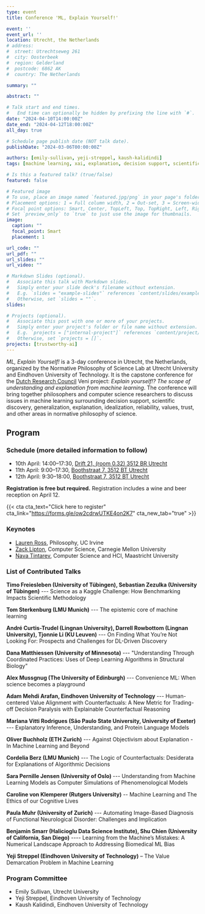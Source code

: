 ```yaml
---
type: event
title: Conference 'ML, Explain Yourself!'

event: ''
event_url: ''
location: Utrecht, the Netherlands
# address:
#  street: Utrechtseweg 261
#  city: Oosterbeek
#  region: Gelderland
#  postcode: 6862 AK
#  country: The Netherlands

summary: ""

abstract: ""

# Talk start and end times.
#   End time can optionally be hidden by prefixing the line with `#`.
date: "2024-04-10T14:00:00Z"
date_end: "2024-04-12T18:00:00Z"
all_day: true

# Schedule page publish date (NOT talk date).
publishDate: "2024-03-06T00:00:00Z"

authors: [emily-sullivan, yeji-streppel, kaush-kalidindi]
tags: [machine learning, xai, explanation, decision support, scientific discovery, generalization, explanation, idealization, reliability, values, trust, conference, event]

# Is this a featured talk? (true/false)
featured: false

# Featured image
# To use, place an image named `featured.jpg/png` in your page's folder.
# Placement options: 1 = Full column width, 2 = Out-set, 3 = Screen-width
# Focal point options: Smart, Center, TopLeft, Top, TopRight, Left, Right, BottomLeft, Bottom, BottomRight
# Set `preview_only` to `true` to just use the image for thumbnails.
image:
  caption: ""
  focal_point: Smart
  placement: 1

url_code: ""
url_pdf: ""
url_slides: ""
url_video: ""

# Markdown Slides (optional).
#   Associate this talk with Markdown slides.
#   Simply enter your slide deck's filename without extension.
#   E.g. `slides = "example-slides"` references `content/slides/example-slides.md`.
#   Otherwise, set `slides = ""`.
slides:

# Projects (optional).
#   Associate this post with one or more of your projects.
#   Simply enter your project's folder or file name without extension.
#   E.g. `projects = ["internal-project"]` references `content/project/deep-learning/index.md`.
#   Otherwise, set `projects = []`.
projects: [trustworthy-ai]
---
```


*ML, Explain Yourself!* is a 3-day conference in Utrecht, the Netherlands, organized by the Normative Philosophy of Science Lab at Utrecht University and Eindhoven University of Technology. It is the capstone conference for the [Dutch Research Council](https://www.nwo.nl/en) Veni project: *Explain yourself!? The scope of understanding and explanation from machine learning*. The conference will bring together philosophers and computer science researchers to discuss issues in machine learning surrounding decision support, scientific discovery, generalization, explanation, idealization, reliability, values, trust, and other areas in normative philosophy of science. 

## Program

### Schedule (more detailed information to follow)

* 10th April: 14:00–17:30, [Drift 21, (room 0.32) 3512 BR Utrecht](https://maps.app.goo.gl/taWieFA8iFtytMEa7)
* 11th April:  9:00–17:30, [Boothstraat 7, 3512 BT Utrecht](https://maps.app.goo.gl/u2Lzt62RNXsHex4Y7)        
* 12th April:  9:30–18:00,  [Boothstraat 7, 3512 BT Utrecht](https://maps.app.goo.gl/u2Lzt62RNXsHex4Y7)  

**Registration is free but required.** Registration includes a wine and beer reception on April 12.

{{< cta cta_text="Click here to register" cta_link="https://forms.gle/ow2cdrwUTKE4on2K7" cta_new_tab="true" >}}

### Keynotes

* [Lauren Ross](https://sites.socsci.uci.edu/~rossl/), Philosophy, UC Irvine
* [Zack Lipton](https://www.zacharylipton.com), Computer Science, Carnegie Mellon University
* [Nava Tintarev](http://navatintarev.com), Computer Science and HCI, Maastricht University


### List of Contributed Talks

**Timo Freiesleben (University of Tübingen), Sebastian Zezulka (University of Tübingen)** --- Science as a Kaggle Challenge: How Benchmarking Impacts Scientific Methodology

**Tom Sterkenburg (LMU Munich)** --- The epistemic core of machine learning

**André Curtis-Trudel (Lingnan University), Darrell Rowbottom (Lingnan University), Tjonnie Li (KU Leuven)** --- On Finding What You’re Not Looking For: Prospects and Challenges for DL-Driven Discovery

**Dana Matthiessen (University of Minnesota)** --- "Understanding Through Coordinated Practices: Uses of Deep Learning Algorithms in Structural Biology"

**Alex Mussgnug (The University of Edinburgh)** --- Convenience ML: When science becomes a playground

**Adam Mehdi Arafan, Eindhoven University of Technology** --- Human-centered Value Alignment with Counterfactuals: A New Metric for Trading-off Decision Paralysis with Explainable Counterfactual Reasoning

**Mariana Vitti Rodrigues (São Paulo State University,  University of Exeter)** --- Explanatory Inference, Understanding, and Protein Language Models

**Oliver Buchholz (ETH Zurich)** --- Against Objectivism about Explanation - In Machine Learning and Beyond

**Cordelia Berz  (LMU Munich)** --- The Logic of Counterfactuals: Desiderata for Explanations of Algorithmic Decisions

**Sara Pernille Jensen (University of Oslo)** --- Understanding from Machine Learning Models as Computer Simulations of Phenomenological Models

**Caroline von Klemperer (Rutgers University)** -- Machine Learning and The Ethics of our Cognitive Lives

**Paula Muhr (University of Zurich)** --- Automating Image-Based Diagnosis of Functional Neurological Disorder: Challenges and Implication

**Benjamin Smarr (Halicioglu Data Science Institute), Shu Chien (University of California, San Diego)** ---- Learning from the Machine’s Mistakes: A Numerical Landscape Approach to Addressing Biomedical ML Bias

**Yeji Streppel (Eindhoven University of Technology)** – The Value Demarcation Problem in Machine Learning



### Program Committee

- Emily Sullivan, Utrecht University
- Yeji Streppel, Eindhoven University of Technology
- Kaush Kalidindi, Eindhoven University of Technology




